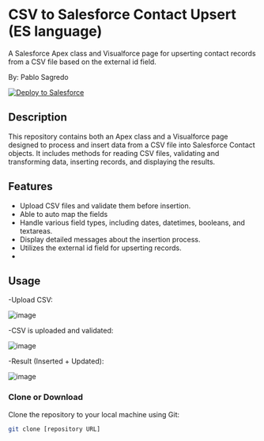 # CSV to Salesforce Contact Upsert (ES language)

A Salesforce Apex class and Visualforce page for upserting contact records from a CSV file based on the external id field.

By: Pablo Sagredo

<a href="https://githubsfdeploy.herokuapp.com?owner=psagredo99&repo=CSVtoContactsVFP&ref=main">
  <img alt="Deploy to Salesforce"
       src="https://raw.githubusercontent.com/afawcett/githubsfdeploy/master/deploy.png">
</a>

## Description
This repository contains both an Apex class and a Visualforce page designed to process and insert data from a CSV file into Salesforce Contact objects. It includes methods for reading CSV files, validating and transforming data, inserting records, and displaying the results.

## Features

- Upload CSV files and validate them before insertion.
- Able to auto map the fields
- Handle various field types, including dates, datetimes, booleans, and textareas.
- Display detailed messages about the insertion process.
- Utilizes the external id field for upserting records.
- 

## Usage

-Upload CSV:

![image](https://github.com/psagredo99/CSVtoContactsVFP/assets/72439144/386f1116-fe7f-4a08-af20-50cf07ce39cb)


-CSV is uploaded and validated:

![image](https://github.com/psagredo99/CSVtoContactsVFP/assets/72439144/1031125e-4b0b-4929-b2f0-aa39fc39f524)

-Result (Inserted + Updated):

![image](https://github.com/psagredo99/CSVtoContactsVFP/assets/72439144/fd6773cd-7042-4f8b-8583-86e98d8c5f2c)




### Clone or Download

Clone the repository to your local machine using Git:

```bash
git clone [repository URL]
